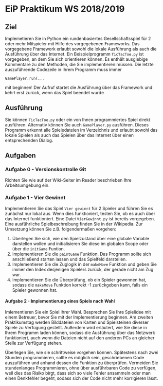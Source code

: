 EiP Praktikum WS 2018/2019
==========================

Ziel
----

Implemetieren Sie in Python ein rundenbasiertes Gesellschaftsspiel für 2 oder
mehr Mitspieler mit Hilfe des vorgegebenen Frameworks.
Das vorgegebene Framework erlaubt sowohl die lokale Ausführung als auch die Ausführung
über das Internet.
Ein Beispielprogramm `TicTacToe.py` ist vorgegeben, an dem Sie sich orientieren können.
Es enthält ausgiebige Kommentare zu den Methoden, die Sie implementieren müssen.
Die letzte auszuführende Codezeile in Ihrem Programm muss immer

    GamePlayer.run(...

mit beginnen!
Der Aufruf startet die Ausführung über das Framework und kehrt erst zurück,
wenn das Spiel beendet wurde


Ausführung
----------

Sie können `TicTacToe.py` oder ein von Ihnen programmiertes Spiel direkt ausführen.
Alternativ können Sie auch `GamePlayer.py` ausführen.
Dieses Programm erkennt alle Spieledateien im Verzeichnis und erlaubt sowohl das
lokale Spielen als auch das Spielen über das Internet über einen entsprechenden Dialog.


Aufgaben
--------

### Aufgabe 0 - Versionskontrolle Git
Richten Sie wie auf der Wiki-Seiter im Reader beschrieben Ihre Arbeitsumgebung ein.
  
### Aufgabe 1 - Vier Gewinnt
Implementieren Sie das Spiel `Vier gewinnt` für 2 Spieler und führen Sie es zunächst
nur lokal aus.
Wenn dies funktioniert, testen Sie, ob es auch über das Internet funktioniert.
Eine Datei `VierGewinnt.py` ist bereits vorgegeben.
Eine ausführliche Spielbeschreibung finden Sie in der Wikipedia.
Zur Umsetzung können Sie z.B. folgendermaßen vorgehen:

1. Überlegen Sie sich, wie den Spielzustand über eine globale Variable darstellen wollen
und initialisieren Sie diese im globalen Scope oder über die `initGame` Funtion.
2. Implementieren Sie die `paintGame` Funktion.
Das Programm sollte sich anschließend starten lassen und das Spielfeld darstellen.
3. Implementieren Sie die Zuglogik in der `makeMove` Funktion und geben Sie immer den Index
desjenigen Spielers zurück, der gerade nicht am Zug war.
4. Implementieren Sie die Überprüfung, ob ein Spieler gewonnen hat, sodass die
`makeMove` Funktion korrekt -1 zurückgeben kann, falls ein Spieler gewonnen hat.


#### Aufgabe 2 - Implementierung eines Spiels nach Wahl
Imlementieren Sie ein Spiel Ihrer Wahl.
Besprechen Sie Ihre Spielidee mit einem Betreuer, bevor Sie mit der Implementierung
beginnen.
Am zweiten Praktikumstag werden Bilddateien von Karten und Spielsteinen diverser Spiele
zu Verfügung gestellt.
Außerdem wird erläutert, wie Sie diese in Ihrem Programm laden können, sodass die Ausführung
über das Netzwerk funktioniert, auch wenn die Dateien nicht auf den anderen PCs
an gleicher Stelle zur Verfügung stehen.

Überlegen Sie, wie sie schrittweise vorgehen können.
Spätestens nach zwei Stunden programmieren, sollte es möglich sein, geschriebenen Code
auszuführen und anhand dessen die Funktion zu überprüfen.
Vermeiden Sie stundenlanges Programmieren, ohne über ausführbaren Code zu verfügen,
weil dies das Risiko birgt, dass sich so viele Fehler ansammeln oder man einen
Denkfehler begeht, sodass sich der Code nicht mehr korrigieren lässt.
